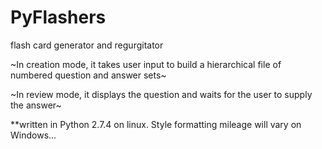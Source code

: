PyFlashers
==========

flash card generator and regurgitator

~In creation mode, it takes user input to build a hierarchical file of numbered question and answer sets~

~In review mode, it displays the question and waits for the user to supply the answer~

**written in Python 2.7.4 on linux.  Style formatting mileage will vary on Windows...
